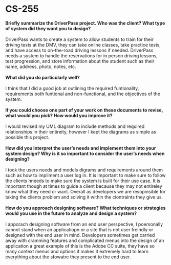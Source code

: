 # CS-255
<b>Briefly summarize the DriverPass project. Who was the client? What type of system did they want you to design?<br></br></b>
  DriverPass wants to create a system to allow students to train for their driving tests at the DMV, they can take online classes, take practice tests, and have access to on-the-road driving lessons if needed. DriverPass needs a system to handle the reservations for in person driving lessons, test progression, and store information about the student such as their name, address, photo, notes, etc. <br></br>
<b>What did you do particularly well?<br></br></b>
  I think that I did a good job at outlining the required funtionality, requirements both funtional and non-functional, and the objectives of the system.<br></br>
<b>If you could choose one part of your work on these documents to revise, what would you pick? How would you improve it?<br></br></b>
  I would revised my UML diagram to include methods and required relationships in their entireity, however I kept the diagrams as simple as possible this project.<br></br>
<b>How did you interpret the user’s needs and implement them into your system design? Why is it so important to consider the user’s needs when designing?<br></br></b>
  I took the users needs and models digrams and requirements around them such as how to impliment a user log in. It is important to make sure to follow the clients hneeds to make sure the system is built for their use case. It is important though at times to guide a client because they may not entireley know what they need or want. Overall as developers we are resopinsible for taking the clients problem and solving it within the ciontraints they give us.<br></br>
<b>How do you approach designing software? What techniques or strategies would you use in the future to analyze and design a system?<br></br></b>
I apporach designing software from an end user perspective, I poersonally cannot stand when an applicatiopn or a site that is not user freindly or designed with the end user in mind. Developers sometimes get carried away with cramming features and complicated menus into the design of an application a great example of this is the Adobe CC suite, they have so many context menus and options it makes it extremely hard to learn everything about the sfowatre they present to the end user. 
